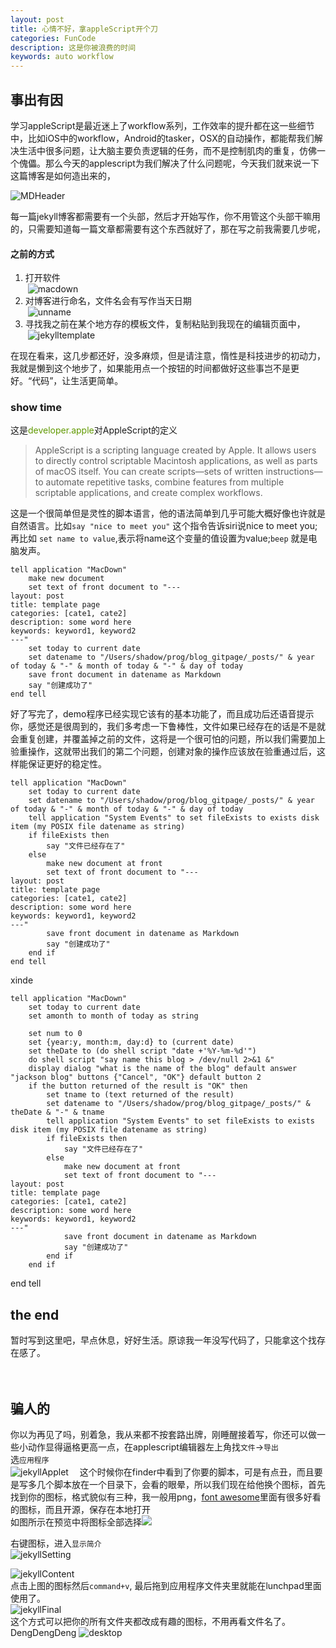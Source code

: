 ```yaml
---
layout: post
title: 心情不好，拿appleScript开个刀
categories: FunCode
description: 这是你被浪费的时间
keywords: auto workflow
---
```


## 事出有因
学习appleScript是最近迷上了workflow系列，工作效率的提升都在这一些细节中，比如iOS中的workflow，Android的tasker，OSX的自动操作，都能帮我们解决生活中很多问题，让大脑主要负责逻辑的任务，而不是控制肌肉的重复，仿佛一个傀儡。那么今天的applescript为我们解决了什么问题呢，今天我们就来说一下这篇博客是如何造出来的，

![MDHeader](/image/appleScript/MDHeader.png)

    
每一篇jekyll博客都需要有一个头部，然后才开始写作，你不用管这个头部干嘛用的，只需要知道每一篇文章都需要有这个东西就好了，那在写之前我需要几步呢，

#### 之前的方式
1. 打开软件<br> ![macdown](/image/appleScript/macDownIcon.png)
2. 对博客进行命名，文件名会有写作当天日期<br> ![unname](/image/appleScript/unname.png)
3. 寻找我之前在某个地方存的模板文件，复制粘贴到我现在的编辑页面中，<br> ![jekylltemplate](/image/appleScript/Jekylltemplate.png)

在现在看来，这几步都还好，没多麻烦，但是请注意，惰性是科技进步的初动力，我就是懒到这个地步了，如果能用点一个按钮的时间都做好这些事岂不是更好。“代码”，让生活更简单。













### show time
这是<font color=#609900>developer.apple</font>对AppleScript的定义

>AppleScript is a scripting language created by Apple. It allows users to directly control scriptable Macintosh applications, as well as parts of macOS itself. You can create scripts—sets of written instructions—to automate repetitive tasks, combine features from multiple scriptable applications, and create complex workflows.<br>


这是一个很简单但是灵性的脚本语言，他的语法简单到几乎可能大概好像也许就是自然语言。比如`say "nice to meet you"` 这个指令告诉siri说nice to meet you;再比如 `set name to value`,表示将name这个变量的值设置为value;`beep` 就是电脑发声。

	tell application "MacDown"
		make new document
		set text of front document to "---
	layout: post
	title: template page
	categories: [cate1, cate2]
	description: some word here
	keywords: keyword1, keyword2
	---"
		set today to current date
		set datename to "/Users/shadow/prog/blog_gitpage/_posts/" & year of today & "-" & month of today & "-" & day of today
		save front document in datename as Markdown
		say "创建成功了"
	end tell
	
好了写完了，demo程序已经实现它该有的基本功能了，而且成功后还语音提示你，感觉还是很周到的，我们多考虑一下鲁棒性，文件如果已经存在的话是不是就会重复创建，并覆盖掉之前的文件，这将是一个很可怕的问题，所以我们需要加上验重操作，这就带出我们的第二个问题，创建对象的操作应该放在验重通过后，这样能保证更好的稳定性。

	tell application "MacDown"
		set today to current date
		set datename to "/Users/shadow/prog/blog_gitpage/_posts/" & year of today & "-" & month of today & "-" & day of today
		tell application "System Events" to set fileExists to exists disk item (my POSIX file datename as string)
		if fileExists then
			say "文件已经存在了"
		else
			make new document at front
			set text of front document to "---
	layout: post
	title: template page
	categories: [cate1, cate2]
	description: some word here
	keywords: keyword1, keyword2
	---"
			save front document in datename as Markdown
			say "创建成功了"
		end if
	end tell
	 
xinde 

	tell application "MacDown"
		set today to current date
		set amonth to month of today as string
		
		set num to 0
		set {year:y, month:m, day:d} to (current date)
		set theDate to (do shell script "date +'%Y-%m-%d'")
		do shell script "say name this blog > /dev/null 2>&1 &"
		display dialog "what is the name of the blog" default answer "jackson blog" buttons {"Cancel", "OK"} default button 2
		if the button returned of the result is "OK" then
			set tname to (text returned of the result)
			set datename to "/Users/shadow/prog/blog_gitpage/_posts/" & theDate & "-" & tname
			tell application "System Events" to set fileExists to exists disk item (my POSIX file datename as string)
			if fileExists then
				say "文件已经存在了"
			else
				make new document at front
				set text of front document to "---
	layout: post
	title: template page
	categories: [cate1, cate2]
	description: some word here
	keywords: keyword1, keyword2
	---"
				save front document in datename as Markdown
				say "创建成功了"
			end if	
		end if
	
end tell
## the end

暂时写到这里吧，早点休息，好好生活。原谅我一年没写代码了，只能拿这个找存在感了。
<br><br><br>
## 骗人的
你以为再见了吗，别着急，我从来都不按套路出牌，刚睡醒接着写，你还可以做一些小动作显得逼格更高一点，在applescript编辑器左上角找`文件`->`导出` <br>
选`应用程序`<br> ![jekyllApplet](/image/appleScript/jekyllApplet.png) 
&emsp;这个时候你在finder中看到了你要的脚本，可是有点丑，而且要是写多几个脚本放在一个目录下，会看的眼晕，所以我们现在给他换个图标，首先找到你的图标，格式貌似有三种，我一般用png，[font awesome](https://fontawesome.com/icons)里面有很多好看的图标，而且开源，保存在本地打开<br> 如图所示在预览中将图标全部选择![](/image/appleScript/jekyllIcon.png)

右键图标，进入`显示简介`<br>![jekyllSetting](/image/appleScript/jekyllSetting.png)

![jekyllContent](/image/appleScript/jekyllContent.png)<br>
点击上图的图标然后`command+v`,
最后拖到应用程序文件夹里就能在lunchpad里面使用了。<br>
![jekyllFinal](/image/appleScript/jekyllFinal.png)<br>
这个方式可以把你的所有文件夹都改成有趣的图标，不用再看文件名了。<br>
DengDengDeng
![desktop](/image/deskTop.png)

